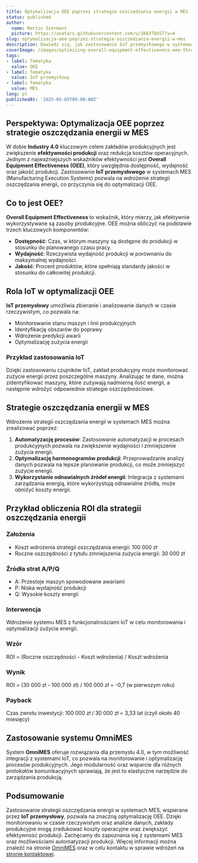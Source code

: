 ```yaml
---
title: Optymalizacja OEE poprzez strategie oszczędzania energii w MES
status: published
author:
  name: Martin Szerment
  picture: https://avatars.githubusercontent.com/u/166378457?v=4
slug: optymalizacja-oee-poprzez-strategie-oszczedzania-energii-w-mes
description: Dowiedz się, jak zastosowanie IoT przemysłowego w systemach MES może zwiększyć efektywność produkcji i obniżyć zużycie energii.
coverImage: /images/optimizing-overall-equipment-effectiveness-oee-through-energy-saving-strategies-in-mes-leveraging-industrial-iot-for-enh.png
tags:
- label: Tematyka
  value: OEE
- label: Tematyka
  value: IoT przemysłowy
- label: Tematyka
  value: MES
lang: pl
publishedAt: '2025-05-05T09:00:00Z'
---
```

## Perspektywa: Optymalizacja OEE poprzez strategie oszczędzania energii w MES

W dobie **Industry 4.0** kluczowym celem zakładów produkcyjnych jest zwiększenie **efektywności produkcji** oraz redukcja kosztów operacyjnych. Jednym z najważniejszych wskaźników efektywności jest **Overall Equipment Effectiveness (OEE)**, który uwzględnia dostępność, wydajność oraz jakość produkcji. Zastosowanie **IoT przemysłowego** w systemach MES (Manufacturing Execution Systems) pozwala na wdrożenie strategii oszczędzania energii, co przyczynia się do optymalizacji OEE.

## Co to jest OEE?

**Overall Equipment Effectiveness** to wskaźnik, który mierzy, jak efektywnie wykorzystywane są zasoby produkcyjne. OEE można obliczyć na podstawie trzech kluczowych komponentów:
- **Dostępność**: Czas, w którym maszyny są dostępne do produkcji w stosunku do planowanego czasu pracy.
- **Wydajność**: Rzeczywista wydajność produkcji w porównaniu do maksymalnej wydajności.
- **Jakość**: Procent produktów, które spełniają standardy jakości w stosunku do całkowitej produkcji.

## Rola IoT w optymalizacji OEE

**IoT przemysłowy** umożliwia zbieranie i analizowanie danych w czasie rzeczywistym, co pozwala na:
- Monitorowanie stanu maszyn i linii produkcyjnych
- Identyfikację obszarów do poprawy
- Wdrożenie predykcji awarii
- Optymalizację zużycia energii

### Przykład zastosowania IoT

Dzięki zastosowaniu czujników IoT, zakład produkcyjny może monitorować zużycie energii przez poszczególne maszyny. Analizując te dane, można zidentyfikować maszyny, które zużywają nadmierną ilość energii, a następnie wdrożyć odpowiednie strategie oszczędnościowe.

## Strategie oszczędzania energii w MES

Wdrożenie strategii oszczędzania energii w systemach MES można zrealizować poprzez:
1. **Automatyzację procesów**: Zastosowanie automatyzacji w procesach produkcyjnych pozwala na zwiększenie wydajności i zmniejszenie zużycia energii.
2. **Optymalizację harmonogramów produkcji**: Przeprowadzanie analizy danych pozwala na lepsze planowanie produkcji, co może zmniejszyć zużycie energii.
3. **Wykorzystanie odnawialnych źródeł energii**: Integracja z systemami zarządzania energią, które wykorzystują odnawialne źródła, może obniżyć koszty energii.

## Przykład obliczenia ROI dla strategii oszczędzania energii

### Założenia
- Koszt wdrożenia strategii oszczędzania energii: 100 000 zł
- Roczne oszczędności z tytułu zmniejszenia zużycia energii: 30 000 zł

### Źródła strat A/P/Q
- A: Przestoje maszyn spowodowane awariami
- P: Niska wydajność produkcji
- Q: Wysokie koszty energii

### Interwencja
Wdrożenie systemu MES z funkcjonalnościami IoT w celu monitorowania i optymalizacji zużycia energii.

### Wzór
ROI = (Roczne oszczędności - Koszt wdrożenia) / Koszt wdrożenia

### Wynik
ROI = (30 000 zł - 100 000 zł) / 100 000 zł = -0,7 (w pierwszym roku)

### Payback
Czas zwrotu inwestycji: 100 000 zł / 30 000 zł = 3,33 lat (czyli około 40 miesięcy)

## Zastosowanie systemu OmniMES

System **OmniMES** oferuje rozwiązania dla przemysłu 4.0, w tym możliwość integracji z systemami IoT, co pozwala na monitorowanie i optymalizację procesów produkcyjnych. Jego modularność oraz wsparcie dla różnych protokołów komunikacyjnych sprawiają, że jest to elastyczne narzędzie do zarządzania produkcją.

## Podsumowanie

Zastosowanie strategii oszczędzania energii w systemach MES, wspierane przez **IoT przemysłowy**, pozwala na znaczną optymalizację OEE. Dzięki monitorowaniu w czasie rzeczywistym oraz analizie danych, zakłady produkcyjne mogą zredukować koszty operacyjne oraz zwiększyć efektywność produkcji. Zachęcamy do zapoznania się z systemami MES oraz możliwościami automatyzacji produkcji. Więcej informacji można znaleźć na stronie [OmniMES](https://www.omnimes.com/pl/projekt) oraz w celu kontaktu w sprawie wdrożeń na [stronie kontaktowej](https://www.omnimes.com/pl/kontakt).

